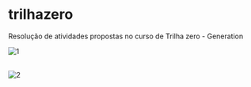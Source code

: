 # trilhazero
Resolução de atividades propostas no curso de Trilha zero - Generation

![1](https://user-images.githubusercontent.com/88789236/236571233-c6e853ed-2a69-4e2e-8f4b-ef986f29f9cc.png)
<br>
<br>

![2](https://user-images.githubusercontent.com/88789236/236571523-67e00d7c-fc1d-4c85-acd7-1f1f91d0c000.png)
